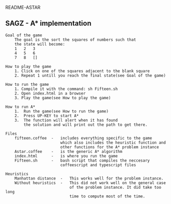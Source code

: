 README-ASTAR

SAGZ - A* implementation
---------------------------
	Goal of the game
		The goal is the sort the squares of numbers such that
		the state will become:
		1	2	3
		4	5	6
		7	8	[]

	How to play the game
		1. Click on one of the squares adjacent to the blank square
		2. Repeat 1 untill you reach the final state(see Goal of the game)

	How to run the game
		1. Compile it with the command: sh Fifteen.sh
		2. Open index.html in a browser
		3. Play the game(see How to play the game)

	How to run A*
		1. 	Run the game(see How to run the game)
		2. 	Press UP-KEY to start A*
		3. 	The function will alert when it has found 
			the solution and will print out the path to get there.

	Files
		fifteen.coffee 	-	includes everything specific to the game
							which also includes the heuristic function and
							other functions for the A* problem instance
		Astar.coffee 	-	is the generic A* algorithm
		index.html		-	is where you run the game
		Fifteen.sh 		-	bash script that compiles the neccesary
							coffeescript and typescript files

	Heuristics
		Manhattan distance	-	This works well for the problem instance.
		Without heuristics	-	This did not work well on the general case
								of the problem instance. It did take too long
								time to compute most of the time.